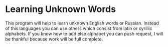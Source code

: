 # Learning Unknown Words
This program will help to learn unknown English words or Russian.
Instead of this languages you can use others which consist from latin or cyrillic alphabets.
If you know how to add else alphabet you can push request, I will be thankful because work will be full complete.